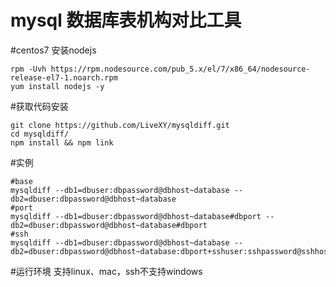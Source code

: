 mysql 数据库表机构对比工具
=====

#centos7 安装nodejs
```
rpm -Uvh https://rpm.nodesource.com/pub_5.x/el/7/x86_64/nodesource-release-el7-1.noarch.rpm
yum install nodejs -y
```

#获取代码安装
```
git clone https://github.com/LiveXY/mysqldiff.git
cd mysqldiff/
npm install && npm link
```

#实例
```
#base
mysqldiff --db1=dbuser:dbpassword@dbhost~database --db2=dbuser:dbpassword@dbhost~database
#port
mysqldiff --db1=dbuser:dbpassword@dbhost~database#dbport --db2=dbuser:dbpassword@dbhost~database#dbport
#ssh
mysqldiff --db1=dbuser:dbpassword@dbhost~database --db2=dbuser:dbpassword@dbhost~database:dbport+sshuser:sshpassword@sshhost#sshport
```

#运行环境
支持linux、mac，ssh不支持windows
